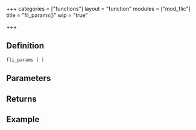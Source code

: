 +++
categories = ["functions"]
layout = "function"
modules = ["mod_flic"]
title = "fli_params()"
wip = "true"

+++

## Definition

    fli_params ( )

## Parameters

## Returns

## Example

```
```
